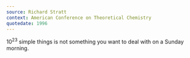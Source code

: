 ```yaml
---
source: Richard Stratt
context: American Conference on Theoretical Chemistry
quotedate: 1996
---
```

10<sup>23</sup> simple things is not something you want to deal with on a Sunday morning.
